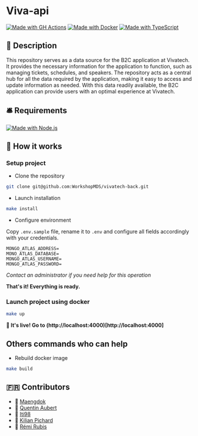 # Viva-api

[![Made with GH Actions](https://img.shields.io/badge/CI-GitHub_Actions-orange?logo=github-actions&logoColor=white)](https://github.com/features/actions "Go to GitHub Actions homepage")
[![Made with Docker](https://img.shields.io/badge/Made_with-Docker-blue?logo=docker&logoColor=white)](https://www.docker.com/ "Go to Docker homepage")
[![Made with TypeScript](https://img.shields.io/badge/TypeScript-5-blue?logo=typescript&logoColor=white)](https://typescriptlang.org "Go to TypeScript homepage")

## :mega: Description

This repository serves as a data source for the B2C application at Vivatech. It provides the necessary information for the application to function, such as managing tickets, schedules, and speakers. The repository acts as a central hub for all the data required by the application, making it easy to access and update information as needed. With this data readily available, the B2C application can provide users with an optimal experience at Vivatech.

## :bellhop_bell: Requirements

[![Made with Node.js](https://img.shields.io/badge/Node.js->=16-blue?logo=node.js&logoColor=white)](https://nodejs.org "Go to Node.js homepage")

## :raised_hands: How it works

### Setup project

- Clone the repository

```sh
git clone git@github.com:WorkshopMDS/vivatech-back.git
```

- Launch installation

```sh
make install
```

- Configure environment

Copy `.env.sample` file, rename it to `.env` and configure all fields accordingly with your credentials.

```
MONGO_ATLAS_ADDRESS=
MONO_ATLAS_DATABASE=
MONGO_ATLAS_USERNAME=
MONGO_ATLAS_PASSWORD=
```

*Contact an administrator if you need help for this operation*

**That's it! Everything is ready.**

### Launch project using docker

```sh
make up
```

**:tada: It's live! Go to (http://localhost:4000)[http://localhost:4000]**

## Others commands who can help

- Rebuild docker image

```sh
make build
```

## :fr: Contributors

- :link: [Maengdok](https://github.com/Maengdok)
- :link: [Quentin Aubert](https://github.com/BrystoQ)
- :link: [Iti98](https://github.com/iti98)
- :link: [Kilian Pichard](https://github.com/kilianpichard)
- :link: [Rémi Rubis](https://github.com/remirubis)

